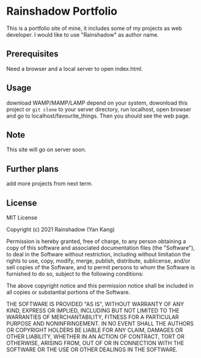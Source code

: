 # Rainshadow Portfolio
This is a portfolio site of mine, it includes some of my projects as web developer. I would like to use "Rainshadow" as author name.

## Prerequisites
Need a browser and a local server to open index.html.

## Usage
download WAMP/MAMP/LAMP depend on your system, dowonload this project or `git clone` to your server directory, run localhost, open browser and go to localhost/favourite_things. Then you should see the web page.

## Note
This site will go on server soon.

## Further plans
add more projects from next term.

## License
MIT License

Copyright (c) 2021 Rainshadow (Yan Kang)

Permission is hereby granted, free of charge, to any person obtaining a copy
of this software and associated documentation files (the "Software"), to deal
in the Software without restriction, including without limitation the rights
to use, copy, modify, merge, publish, distribute, sublicense, and/or sell
copies of the Software, and to permit persons to whom the Software is
furnished to do so, subject to the following conditions:

The above copyright notice and this permission notice shall be included in all
copies or substantial portions of the Software.

THE SOFTWARE IS PROVIDED "AS IS", WITHOUT WARRANTY OF ANY KIND, EXPRESS OR
IMPLIED, INCLUDING BUT NOT LIMITED TO THE WARRANTIES OF MERCHANTABILITY,
FITNESS FOR A PARTICULAR PURPOSE AND NONINFRINGEMENT. IN NO EVENT SHALL THE
AUTHORS OR COPYRIGHT HOLDERS BE LIABLE FOR ANY CLAIM, DAMAGES OR OTHER
LIABILITY, WHETHER IN AN ACTION OF CONTRACT, TORT OR OTHERWISE, ARISING FROM,
OUT OF OR IN CONNECTION WITH THE SOFTWARE OR THE USE OR OTHER DEALINGS IN THE
SOFTWARE.


